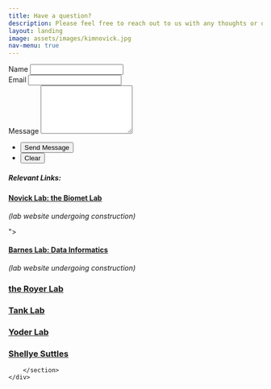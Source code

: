 ```yaml
---
title: Have a question?
description: Please feel free to reach out to us with any thoughts or questions - we  would love to hear from you!
layout: landing
image: assets/images/kimnovick.jpg
nav-menu: true
---
```



<!-- Contact-->
<section id="contact"> 
  <div class="inner">
      <form action="https://formspree.io/f/xgvwjkrz" method="POST">
        <!-- Honeypot Field for Spam Protection -->
        <input type="text" name="_honeypot" style="display:none">
  <div class="field half first">
          <label for="name">Name</label>
          <input type="text" name="name" id="name" required />
        </div>
        <div class="field half">
          <label for="email">Email</label>
          <input type="email" name="email" id="email" required />
        </div>
        <div class="field">
          <label for="message">Message</label>
          <textarea name="message" id="message" rows="6" required></textarea>
        </div>
  <ul class="actions">
          <li><input type="submit" value="Send Message" class="special" /></li>
          <li><input type="reset" value="Clear" /></li>
        </ul>
			</form>
		</section>
		<section class="split">
			<h5>Relevant Links:</h5>
			<section>
				<div class="contact-method">
					<span class="icon alt fa-tree"></span>
					<h4><a href="https://scholar.google.com/citations?user=K5tffpEAAAAJ&hl=en">Novick Lab: the Biomet Lab</a></h4><p><i>(lab website undergoing construction)</i></p>
				</div>
			</section>
			<section>
				<div class="contact-method">
					<span class="icon alt fa-satellite" />"></span>
					<h4><a href="https://scholar.google.com/citations?user=0PxF8zAAAAAJ&hl=en">Barnes Lab: Data Informatics</a></h4><p><i>(lab website undergoing construction)</i></p>
				</div>
			</section>
			<section>
				<div class="contact-method">
					<span class="icon alt fa-droplet"></span>
					<h3><a href="https://royer.lab.indiana.edu/">the Royer Lab</a></h3>
				</div>
			</section>
			<section>
				<div class="contact-method">
					<span class="icon alt fa-faucet-drip"></span>
					<h3><a href="https://tanklab.weebly.com/">Tank Lab</a></h3>
				</div>
			</section>
			<section>
				<div class="contact-method">
					<span class="icon alt fa-wheat-awn"></span>
					<h3><a href="https://yoder.lab.indiana.edu/index.html">Yoder Lab</a></h3>
				</div>
			</section>
   			<section>
				<div class="contact-method">
					<span class="icon alt fa-money-bill"></span>
					<h3><a href="https://oneill.indiana.edu/faculty-research/directory/profiles/faculty/full-time/suttles-shellye.html">Shellye Suttles</a></h3>
				</div>
			</section>

		</section>
	</div>
</section>




